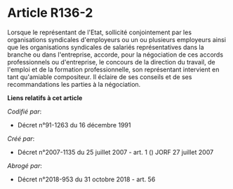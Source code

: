 # Article R136-2

Lorsque le représentant de l'Etat, sollicité conjointement par les organisations syndicales d'employeurs ou un ou plusieurs
employeurs ainsi que les organisations syndicales de salariés représentatives dans la branche ou dans l'entreprise, accorde,
pour la négociation de ces accords professionnels ou d'entreprise, le concours de la direction du travail, de l'emploi et de
la formation professionnelle, son représentant intervient en tant qu'amiable compositeur. Il éclaire de ses conseils et de
ses recommandations les parties à la négociation.

**Liens relatifs à cet article**

_Codifié par_:

  - Décret n°91-1263 du 16 décembre 1991

_Créé par_:

  - Décret n°2007-1135 du 25 juillet 2007 - art. 1 () JORF 27 juillet 2007

_Abrogé par_:

  - Décret n°2018-953 du 31 octobre 2018 - art. 56
